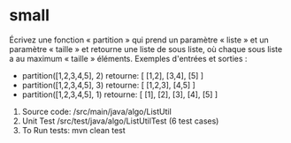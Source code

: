 # small

Écrivez une fonction « partition » qui prend un paramètre « liste » et un paramètre
« taille » et retourne une liste de sous liste, où chaque sous liste a au maximum
« taille » éléments.
Exemples d&#39;entrées et sorties : 
  
  * partition([1,2,3,4,5], 2) retourne: [ [1,2], [3,4], [5] ]
  * partition([1,2,3,4,5], 3) retourne: [ [1,2,3], [4,5] ]
  * partition([1,2,3,4,5], 1) retourne: [ [1], [2], [3], [4], [5] ]


1. Source code: /src/main/java/algo/ListUtil
2. Unit Test    /src/test/java/algo/ListUtilTest (6 test cases)
3. To Run tests:  mvn clean test 
